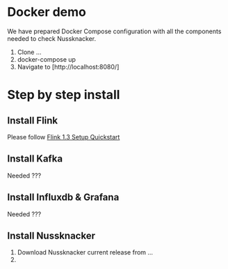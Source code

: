 # Docker demo

We have prepared Docker Compose configuration with all the components needed to check Nussknacker.

1. Clone ...
2. docker-compose up
3. Navigate to [http://localhost:8080/]

# Step by step install

## Install Flink

Please follow [Flink 1.3 Setup Quickstart](https://ci.apache.org/projects/flink/flink-docs-release-1.3/quickstart/setup_quickstart.html)

## Install Kafka

Needed ???

## Install Influxdb & Grafana

Needed ???

## Install Nussknacker

1. Download Nussknacker current release from ...
2.